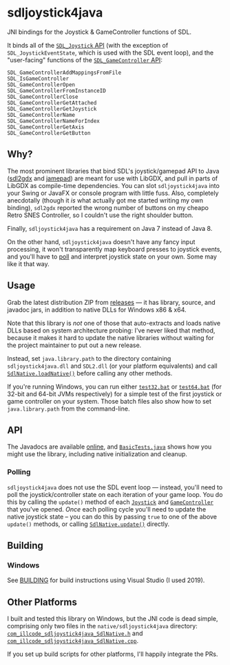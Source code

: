 # sdljoystick4java

JNI bindings for the Joystick & GameController functions of SDL.

It binds all of the [`SDL_Joystick` API] (with the exception of `SDL_JoystickEventState`,
which is used with the SDL event loop), and the "user-facing" functions of the
[`SDL_GameController` API]:

    SDL_GameControllerAddMappingsFromFile
    SDL_IsGameController
    SDL_GameControllerOpen
    SDL_GameControllerFromInstanceID
    SDL_GameControllerClose
    SDL_GameControllerGetAttached
    SDL_GameControllerGetJoystick
    SDL_GameControllerName
    SDL_GameControllerNameForIndex
    SDL_GameControllerGetAxis
    SDL_GameControllerGetButton

[`SDL_Joystick` API]: https://wiki.libsdl.org/CategoryJoystick
[`SDL_GameController` API]: https://wiki.libsdl.org/CategoryGameController

## Why?

The most prominent libraries that bind SDL's joystick/gamepad API to Java ([sdl2gdx] and
[jamepad]) are meant for use with LibGDX, and pull in parts of LibGDX as compile-time
dependencies. You can slot `sdljoystick4java` into your Swing or JavaFX or console program
with little fuss. Also, completely anecdotally (though it *is* what actually got me
started writing my own binding), `sdl2gdx` reported the wrong number of buttons on my
cheapo Retro SNES Controller, so I couldn't use the right shoulder button.

Finally, `sdljoystick4java` has a requirement on Java 7 instead of Java 8.

On the other hand, `sdljoystick4java` doesn't have any fancy input processing, it won't
transparently map keyboard presses to joystick events, and you'll have to [poll](#polling)
and interpret joystick state on your own. Some may like it that way.

[sdl2gdx]: https://github.com/electronstudio/sdl2gdx
[jamepad]: https://github.com/williamahartman/Jamepad

## Usage

Grab the latest distribution ZIP from [releases] — it has library, source, and javadoc jars,
in addition to native DLLs for Windows x86 & x64.

Note that this library is *not* one of those that auto-extracts and loads native DLLs
based on system architecture probing: I've never liked that method, because it makes it
hard to update the native libraries without waiting for the project maintainer to put out
a new release.

Instead, set `java.library.path` to the directory containing `sdljoystick4java.dll` and
`SDL2.dll` (or your platform equivalents) and call [`SdlNative.loadNative()`]
before calling any other methods.

If you're running Windows, you can run either [`test32.bat`] or [`test64.bat`] (for 32-bit and
64-bit JVMs respectively) for a simple test of the first joystick or game controller on
your system. Those batch files also show how to set `java.library.path` from the command-line.

[releases]: https://github.com/jessepav/sdljoystick4java/releases
[`SdlNative.loadNative()`]: https://github.com/jessepav/sdljoystick4java/blob/master/src/com/illcode/sdljoystick4java/SdlNative.java#L15
[`test32.bat`]: https://github.com/jessepav/sdljoystick4java/blob/master/dist/test32.bat
[`test64.bat`]: https://github.com/jessepav/sdljoystick4java/blob/master/dist/test64.bat

## API

The Javadocs are available [online][javadocs], and [`BasicTests.java`] shows how you might
use the library, including native initialization and cleanup.

[javadocs]: https://jessepav.github.io/sdljoystick4java/javadoc/
[`BasicTests.java`]: https://github.com/jessepav/sdljoystick4java/blob/master/src/com/illcode/sdljoystick4java/test/BasicTests.java

### Polling

`sdljoystick4java` does not use the SDL event loop — instead, you'll need to poll the
joystick/controller state on each iteration of your game loop. You do this by calling the
`update()` method of each [`Joystick`][jupdate] and [`GameController`][gcupdate] that
you've opened. *Once* each polling cycle you'll need to update the native joystick state –
you can do this by passing `true` to one of the above `update()` methods, or calling
[`SdlNative.update()`] directly.

[jupdate]: https://jessepav.github.io/sdljoystick4java/javadoc/com/illcode/sdljoystick4java/Joystick.html#update(boolean)
[gcupdate]: https://jessepav.github.io/sdljoystick4java/javadoc/com/illcode/sdljoystick4java/GameController.html#update(boolean)
[`SdlNative.update()`]: https://jessepav.github.io/sdljoystick4java/javadoc/com/illcode/sdljoystick4java/SdlNative.html#update()


## Building

### Windows

See [BUILDING](https://github.com/jessepav/sdljoystick4java/blob/master/native/BUILDING.md#windows)
for build instructions using Visual Studio (I used 2019).

## Other Platforms

I built and tested this library on Windows, but the JNI code is dead simple, comprising
only two files in the `native/sdljoystick4java` directory: [`com_illcode_sdljoystick4java_SdlNative.h`][SdlNative.h]
and [`com_illcode_sdljoystick4java_SdlNative.cpp`][SdlNative.cpp].

If you set up build scripts for other platforms, I'll happily integrate the PRs.

[SdlNative.h]: https://github.com/jessepav/sdljoystick4java/blob/master/native/sdljoystick4java/com_illcode_sdljoystick4java_SdlNative.h
[SdlNative.cpp]: https://github.com/jessepav/sdljoystick4java/blob/master/native/sdljoystick4java/com_illcode_sdljoystick4java_SdlNative.cpp

<!-- :mode=Markdown-Simple: -->
